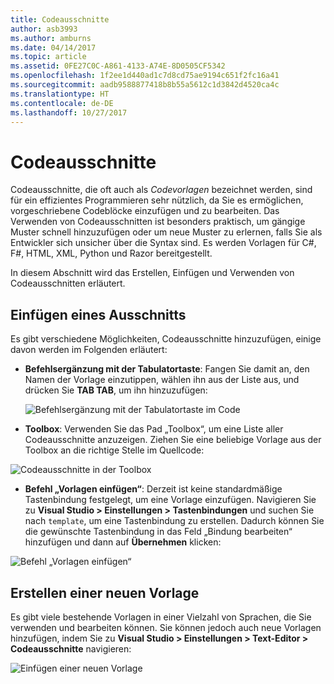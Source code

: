 ```yaml
---
title: Codeausschnitte
author: asb3993
ms.author: amburns
ms.date: 04/14/2017
ms.topic: article
ms.assetid: 0FE27C0C-A861-4133-A74E-8D0505CF5342
ms.openlocfilehash: 1f2ee1d440ad1c7d8cd75ae9194c651f2fc16a41
ms.sourcegitcommit: aadb9588877418b8b55a5612c1d3842d4520ca4c
ms.translationtype: HT
ms.contentlocale: de-DE
ms.lasthandoff: 10/27/2017
---
```

# <a name="code-snippets"></a>Codeausschnitte 

Codeausschnitte, die oft auch als _Codevorlagen_ bezeichnet werden, sind für ein effizientes Programmieren sehr nützlich, da Sie es ermöglichen, vorgeschriebene Codeblöcke einzufügen und zu bearbeiten. Das Verwenden von Codeausschnitten ist besonders praktisch, um gängige Muster schnell hinzuzufügen oder um neue Muster zu erlernen, falls Sie als Entwickler sich unsicher über die Syntax sind. Es werden Vorlagen für C#, F#, HTML, XML, Python und Razor bereitgestellt.

In diesem Abschnitt wird das Erstellen, Einfügen und Verwenden von Codeausschnitten erläutert.

## <a name="inserting-a-snippet"></a>Einfügen eines Ausschnitts

Es gibt verschiedene Möglichkeiten, Codeausschnitte hinzuzufügen, einige davon werden im Folgenden erläutert:
 
* **Befehlsergänzung mit der Tabulatortaste**: Fangen Sie damit an, den Namen der Vorlage einzutippen, wählen ihn aus der Liste aus, und drücken Sie **TAB TAB**, um ihn hinzuzufügen:
 
  ![Befehlsergänzung mit der Tabulatortaste im Code](media/source-editor-image13.png)

* **Toolbox**: Verwenden Sie das Pad „Toolbox“, um eine Liste aller Codeausschnitte anzuzeigen. Ziehen Sie eine beliebige Vorlage aus der Toolbox an die richtige Stelle im Quellcode:

 ![Codeausschnitte in der Toolbox](media/source-editor-image14.png)

* **Befehl „Vorlagen einfügen“**: Derzeit ist keine standardmäßige Tastenbindung festgelegt, um eine Vorlage einzufügen. Navigieren Sie zu **Visual Studio > Einstellungen > Tastenbindungen** und suchen Sie nach `template`, um eine Tastenbindung zu erstellen. Dadurch können Sie die gewünschte Tastenbindung in das Feld „Bindung bearbeiten“ hinzufügen und dann auf **Übernehmen** klicken:

 ![Befehl „Vorlagen einfügen“](media/source-editor-image15.png)

## <a name="creating-a-new-template"></a>Erstellen einer neuen Vorlage

Es gibt viele bestehende Vorlagen in einer Vielzahl von Sprachen, die Sie verwenden und bearbeiten können. Sie können jedoch auch neue Vorlagen hinzufügen, indem Sie zu **Visual Studio > Einstellungen > Text-Editor > Codeausschnitte** navigieren:

![Einfügen einer neuen Vorlage](media/source-editor-image12.png)
